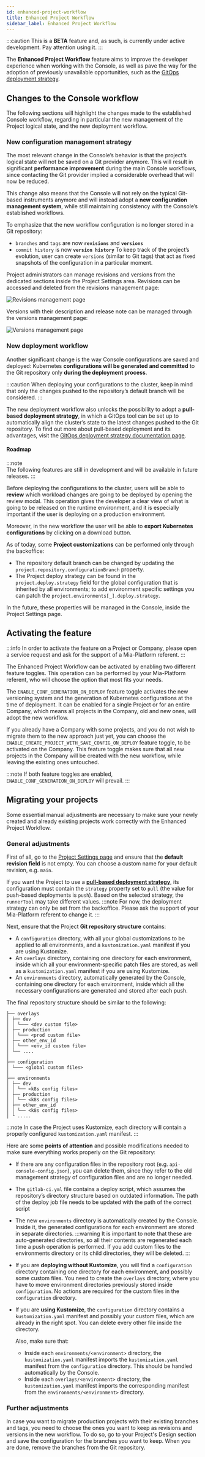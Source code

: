 ```yaml
---
id: enhanced-project-workflow
title: Enhanced Project Workflow
sidebar_label: Enhanced Project Workflow
---
```


:::caution
This is a **BETA** feature and, as such, is currently under active development. Pay attention using it.
:::

The **Enhanced Project Workflow** feature aims to improve the developer experience when working with the Console, as well as pave the way for the adoption of previously unavailable opportunities, such as the [GitOps deployment strategy](/development_suite/deploy/gitops-based/index.md).

## Changes to the Console workflow

The following sections will highlight the changes made to the established Console workflow, regarding in particular the new management of the Project logical state, and the new deployment workflow.

### New configuration management strategy

The most relevant change in the Console’s behavior is that the project’s logical state will not be saved on a Git provider anymore. This will result in significant **performance improvement** during the main Console workflows, since contacting the Git provider implied a considerable overhead that will now be reduced.

This change also means that the Console will not rely on the typical Git-based instruments anymore and will instead adopt a **new configuration management system**, while still maintaining consistency with the Console’s established workflows.

To emphasize that the new workflow configuration is no longer stored in a Git repository:
- `branches` and `tags` are now **`revisions`** and **`versions`**
- `commit history` is now **`version history`**
To keep track of the project’s evolution, user can create `versions` (similar to Git tags) that act as fixed snapshots of the configuration in a particular moment.

Project administrators can manage revisions and versions from the dedicated sections inside the Project Settings area. Revisions can be accessed and deleted from the revisions management page:

![Revisions management page](img/revisions-overview.png)

Versions with their description and release note can be managed through the versions management page:

![Versions management page](img/versions-overview.png)

### New deployment workflow
Another significant change is the way Console configurations are saved and deployed: Kubernetes **configurations will be generated and committed** to the Git repository only **during the deployment process**.

:::caution
When deploying your configurations to the cluster, keep in mind that only the changes pushed to the repository’s default branch will be considered.
:::

The new deployment workflow also unlocks the possibility to adopt a **pull-based deployment strategy**, in which a GitOps tool can be set up to automatically align the cluster’s state to the latest changes pushed to the Git repository. To find out more about pull-based deployment and its advantages, visit the [GitOps deployment strategy documentation page](/development_suite/deploy/gitops-based/index.md).

#### Roadmap

:::note  
The following features are still in development and will be available in future releases.
:::

Before deploying the configurations to the cluster, users will be able to **review** which workload changes are going to be deployed by opening the review modal. This operation gives the developer a clear view of what is going to be released on the runtime environment, and it is especially important if the user is deploying on a production environment. 

Moreover, in the new workflow the user will be able to **export Kubernetes configurations** by clicking on a download button.

As of today, some **Project customizations** can be performed only through the backoffice:

- The repository default branch can be changed by updating the `project.repository.configurationBranch` property.
- The Project deploy strategy can be found in the `project.deploy.strategy` field for the global configuration that is inherited by all environments; to add environment specific settings you can patch the `project.environments[_].deploy.strategy`.

In the future, these properties will be managed in the Console, inside the Project Settings page.

## Activating the feature

:::info
In order to activate the feature on a Project or Company, please open a service request and ask for the support of a Mia-Platform referent.
:::

The Enhanced Project Workflow can be activated by enabling two different feature toggles. This operation can ba performed by your Mia-Platform referent, who will choose the option that most fits your needs. 

The `ENABLE_CONF_GENERATION_ON_DEPLOY` feature toggle activates the new versioning system and the generation of Kubernetes configurations at the time of deployment. It can be enabled for a single Project or for an entire Company, which means all projects in the Company, old and new ones, will adopt the new workflow.

If you already have a Company with some projects, and you do not wish to migrate them to the new approach just yet, you can choose the `ENABLE_CREATE_PROJECT_WITH_SAVE_CONFIG_ON_DEPLOY` feature toggle, to be activated on the Company. This feature toggle makes sure that all new projects in the Company will be created with the new workflow, while leaving the existing ones untouched. 

:::note
If both feature toggles are enabled, `ENABLE_CONF_GENERATION_ON_DEPLOY` will prevail.
:::

## Migrating your projects

Some essential manual adjustments are necessary to make sure your newly created and already existing projects work correctly with the Enhanced Project Workflow.

### General adjustments

First of all, go to the [Project Settings page](/console/project-configuration/project-settings.md) and ensure that the **default revision field** is not empty. You can choose a custom name for your default revision, e.g. `main`.

If you want the Project to use a [**pull-based deployment strategy**](/development_suite/deploy/gitops-based/index.md#advantages-of-pull-based-deployment), its configuration must contain the `strategy` property set to `pull` (the value for push-based deployments is `push`). Based on the selected strategy, the `runnerTool` may take different values. 
:::note
For now, the deployment strategy can only be set from the backoffice. Please ask the support of your Mia-Platform referent to change it.
:::

Next, ensure that the Project **Git repository structure** contains:

- A `configuration` directory, with all your global customizations to be applied to all environments, and a `kustomization.yaml` manifest if you are using Kustomize.
- An `overlays` directory, containing one directory for each environment, inside which all your environment-specific patch files are stored, as well as a `kustomization.yaml` manifest if you are using Kustomize.
- An `environments` directory, automatically generated by the Console, containing one directory for each environment, inside which all the necessary configurations are generated and stored after each push.

The final repository structure should be similar to the following: 

```
├── overlays
│ ├── dev
│ │ └─── <dev custom file>
│ ├── production
│ │ └─── <prod custom file>
│ ├── other_env_id
│ │ └─── <env_id custom file>
│ └── ....
│
├── configuration
│ └─── <global custom files>
│
├── environments
│ ├── dev
│ │ └── <k8s config files>
│ ├── production
│ │ └── <k8s config files>
│ ├── other_env_id
│ │ └── <k8s config files>
│ └ .....
```

:::note
In case the Project uses Kustomize, each directory will contain a properly configured `kustomization.yaml` manifest.
:::

Here are some **points of attention** and possible modifications needed to make sure everything works properly on the Git repository:

- If there are any configuration files in the repository root (e.g. `api-console-config.json`), you can delete them, since they refer to the old management strategy of configuration files and are no longer needed.
<!-- TODO: add complete list of files -->
- The `gitlab-ci.yml` file contains a deploy script, which assumes the repository’s directory structure based on outdated information. The path of the deploy job file needs to be updated with the path of the correct script <!-- (TODO: specify) -->
- The new `environments` directory is automatically created by the Console. Inside it, the generated configurations for each environment are stored in separate directories.
:::warning
It is important to note that these are auto-generated directories, so all their contents are regenerated each time a push operation is performed. If you add custom files to the environments directory or its child directories, they will be deleted.
:::

- If you are **deploying without Kustomize**, you will find a `configuration` directory containing one directory for each environment, and possibly some custom files.
You need to create the `overlays` directory, where you have to move environment directories previously stored inside `configuration`. No actions are required for the custom files in the `configuration` directory. 
- If you are **using Kustomize**, the `configuration` directory contains a `kustomization.yaml` manifest and possibly your custom files, which are already in the right spot. You can delete every other file inside the directory.

    Also, make sure that: 
    - Inside each `environments/<environment>` directory, the `kustomization.yaml` manifest imports the `kustomization.yaml` manifest from the `configuration` directory. This should be handled automatically by the Console. <!-- TODO: verify the last statement -->
    - Inside each `overlays/<environment>` directory, the `kustomization.yaml` manifest imports the corresponding manifest from the `environments/<environment>` directory.

### Further adjustments

In case you want to migrate production projects with their existing branches and tags, you need to choose the ones you want to keep as revisions and versions in the new workflow. To do so, go to your Project's Design section and save the configuration for the branches you want to keep. When you are done, remove the branches from the Git repository. 

<!-- TODO: more manual adjustments -->